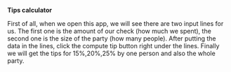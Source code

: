 **Tips calculator** 

First of all, when we open this app, we will see there are two input lines for us. The first one is the amount of our check (how much we spent), the second one is the size of the party (how many people). After putting the data in the lines, click the compute tip button right under the lines. Finally we will get the tips for 15%,20%,25% by one person and also the whole party. 

